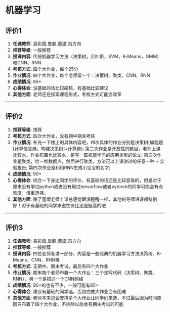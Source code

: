 # 机器学习

## 评价1

1. **任课教师**: 袁彩霞,鲁鹏,董譞,冯方向
2. **推荐等级**: 一般推荐
3. **授课内容**: 传统机器学习方法（决策树，贝叶斯，SVM，K-Means，GMM）和CNN、RNN
4. **考核方式**: 四个大作业，每个25分
5. **作业情况**: 四个大作业，每个老师留一个：决策树、聚类、CNN、RNN
6. **成绩情况**: 85+
7. **心得体会**: 没基础的话比较硬核，有基础比较建议
8. **其他方面**: 老师还在探索课程形式，考核方式可能会改革

----

## 评价2

1. **推荐等级**: 推荐
2. **考核方式**: 四次大作业，没有期中期末考核
3. **作业情况**: 补充一下楼上的具体内容吧，四次具体的作业分别是决策树(编程题\[计算信息熵，构建决策树\]+计算题); 第二次作业是开放性的题目，老师上课比较水，作业布置也比较水，是写一篇机器学习的应用类型的论文; 第三次作业是聚类，给一堆数据点，然后进行聚类，方法可以上课讲过的任意一种 + 实验报告; 第四次作业是利用RNN生成小宝宝的名字; 
4. **成绩情况**: 90+
5. **心得体会**: 综合一下身边同学的评价，有基础的话还是比较容易的，但是对于原来没有学过python或者没有用过tensorflow或者pytorch的同学可能会有点难度，慎重选择。
6. **其他方面**: 除了董譞老师上课总感觉跟没睡醒一样，其他的导师讲课都特别好！对于有基础的同学来说性价比还是挺高的吧

----

## 评价3

1. **任课教师**: 袁彩霞,鲁鹏,董譞,冯方向
2. **推荐等级**: 一般推荐
3. **授课内容**: 四位老师各讲一部分，内容是一些经典的机器学习方法决策树、K-Means、CNN、RNN等
4. **考核方式**: 无期中、期末考试，最后有四个大作业
5. **作业情况**: 期末每个老师布置一个大作业：三个是写代码（决策树、聚类、RNN），另一个是描述一个CNN网络
6. **成绩情况**: 90+的也有不少，一般可能有85+
7. **心得体会**: 建议有基础的同学选，否则完成大作业会有困难
8. **其他方面**: 老师本来说会安排多个大作业让同学们来选，不过最后因为时间原因只布置了四个大作业，不排除以后会有期末考试的可能

